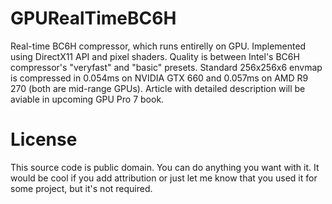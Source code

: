 GPURealTimeBC6H
=======

Real-time BC6H compressor, which runs entirelly on GPU. Implemented using DirectX11 API and pixel shaders. Quality is between Intel's BC6H compressor's "veryfast" and "basic" presets. Standard 256x256x6 envmap is compressed in 0.054ms on NVIDIA GTX 660 and 0.057ms on AMD R9 270 (both are mid-range GPUs). Article with detailed description will be aviable in upcoming GPU Pro 7 book.

License
===

This source code is public domain. You can do anything you want with it. It would be cool if you add attribution or just let me know that you used it for some project, but it's not required.

